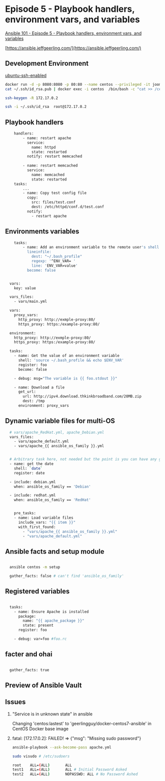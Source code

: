 # Episode 5 - Playbook handlers, environment vars, and variables

[Ansible 101 - Episode 5 - Playbook handlers, environment vars, and variables](https://www.jeffgeerling.com/blog/2020/ansible-101-jeff-geerling-youtube-streaming-series#e05)

[https://ansible.jeffgeerling.com/](https://ansible.jeffgeerling.com/)

## Development Environment

[ubuntu-ssh-enabled](https://github.com/joomanba/ssh-enabled-docker/tree/master/ubuntu)

```bash
docker run -d -p 8080:8080 -p 80:80 --name centos --privileged -it joomanba/ssh-enabled-centos
cat ~/.ssh/id_rsa.pub | docker exec -i centos  /bin/bash -c "cat >> /centos/.ssh/authorized_keys"

ssh-keygen -R 172.17.0.2

ssh -i ~/.ssh/id_rsa  root@172.17.0.2
```

## Playbook handlers

```bash
    handlers:
        - name: restart apache 
          service:
            name: httpd
            state: restarted
          notify: restart memcached
        
        - name: restart memcached
          service:
            name: memcached
            state: restarted
    tasks:
        ...
        - name: Copy test config file
          copy:
            src: files/test.conf
            dest: /etc/httpd/conf.d/test.conf
          notify: 
            - restart apache

```

## Environments variables

```bash
    tasks:
        - name: Add an environment variable to the remote user's shell
          lineinfile:
            dest: "~/.bash_profile"
            regexp: '^ENV_VAR= '
            line: 'ENV_VAR=value'
          become: false
```

```bash

  vars:
    key: value

  vars_files:
    - vars/main.yml

  vars:
    proxy_vars:
      http_proxy: http://exmple-proxy:80/
      https_proxy: https:/example-proxy:80/

  environment:
    http_proxy: http://exmple-proxy:80/
    https_proxy: https:/example-proxy:80/

  tasks:
    - name: Get the value of an environment variable
      shell: 'source ~/.bash_profile && echo $ENV_VAR'
      register: foo
      become: false

    - debug: msg="The variable is {{ foo.stdout }}"

    - name: Download a file
      get_url:
        url: http://ipv4.download.thkinkbroadband.com/20MB.zip
        dest: /tmp
      environment: proxy_vars

```

## Dynamic variable files for multi-OS

```bash
  # vars/apache_RedHat.yml, apache_Debian.yml
  vars_files:
    - vars/apache_default.yml
    - vars/apache_{{ ansible_os_family }}.yml

```

```bash

  # Arbitrary task here, not needed but the point is you can have any generic tasks directly in main.yml
  - name: get the date
    shell: `date`
    register: date

  - include: debian.yml
    when: ansible_os_family == 'Debian'

  - include: redhat.yml
    when: ansible_os_family == 'RedHat'

```

```bash

    pre_tasks:
    - name: Load variable files
      include_vars: "{{ item }}"
      with_first_found:
        - "vars/apache_{{ ansible_os_family }}.yml"
        - "vars/apache_default.yml"

```

## Ansible facts and setup module

```bash

  ansible centos -m setup

  gather_facts: false # can't find 'ansible_os_family'

```

## Registered variables

```bash

  tasks:
    - name: Ensure Apache is installed
      package:
        name: "{{ apache_package }}"
        state: present
      register: foo

    - debug: var=foo #foo.rc

```

## facter and ohai

```bash

  gather_facts: true

```

## Preview of Ansible Vault

## Issues

1. "Service is in unknown state" in ansible

    Changing 'centos:lastest' to 'geerlingguy/docker-centos7-ansible' in CentOS Docker base image

2. fatal: [172.17.0.2]: FAILED! => {"msg": "Missing sudo password"}

    ```bash
    ansible-playbook --ask-become-pass apache.yml
    ```

    ```bash
   sudo visudo # /etc/sudoers

    root    ALL=(ALL)       ALL                
    test1   ALL=(ALL)       ALL # Initial Password Asked
    test2   ALL=(ALL)       NOPASSWD: ALL # No Password Ashed
    ```
